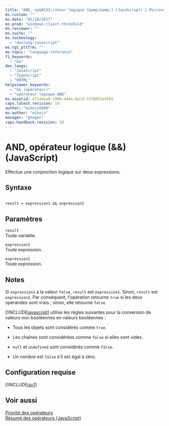 ```yaml
---
title: "AND, op&#233;rateur logique (&amp;&amp;) (JavaScript) | Microsoft Docs"
ms.custom: ""
ms.date: "01/18/2017"
ms.prod: "windows-client-threshold"
ms.reviewer: ""
ms.suite: ""
ms.technology: 
  - "devlang-javascript"
ms.tgt_pltfrm: ""
ms.topic: "language-reference"
f1_keywords: 
  - "&&"
dev_langs: 
  - "JavaScript"
  - "TypeScript"
  - "DHTML"
helpviewer_keywords: 
  - "&& (opérateur)"
  - "opérateur logique AND"
ms.assetid: 4714dea9-1999-444a-8acd-72f0851e4f65
caps.latest.revision: 10
author: "mikejo5000"
ms.author: "mikejo"
manager: "ghogen"
caps.handback.revision: 10
---
```

# AND, op&#233;rateur logique (&amp;&amp;) (JavaScript)
Effectue une conjonction logique sur deux expressions.  
  
## Syntaxe  
  
```  
  
result = expression1 && expression2   
```  
  
## Paramètres  
 `result`  
 Toute variable.  
  
 `expression1`  
 Toute expression.  
  
 `expression2`  
 Toute expression.  
  
## Notes  
 Si `expression1` a la valeur `false`, `result` est `expression1`.  Sinon, `result` est `expression2`.  Par conséquent, l'opération retourne `true` si les deux opérandes sont vrais ; sinon, elle retourne `false`.  
  
 [!INCLUDE[javascript](../../javascript/includes/javascript-md.md)] utilise les règles suivantes pour la conversion de valeurs non booléennes en valeurs booléennes :  
  
-   Tous les objets sont considérés comme `true`.  
  
-   Les chaînes sont considérées comme `false` si elles sont vides.  
  
-   `null` et `undefined` sont considérés comme `false`.  
  
-   Un nombre est `false` s'il est égal à zéro.  
  
## Configuration requise  
 [!INCLUDE[jsv1](../../javascript/misc/includes/jsv1-md.md)]  
  
## Voir aussi  
 [Priorité des opérateurs](../../javascript/operator-subtractprecedence-javascript.md)   
 [Résumé des opérateurs \(JavaScript\)](../../javascript/misc/operator-subtractsummary-javascript.md)